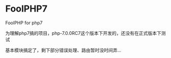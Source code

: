 # FoolPHP7
FoolPHP for php7

为理解php7搞的项目，php-7.0.0RC7这个版本下开发的，还没有在正式版本下测试

基本模块搞定了，剩下部分错误处理、路由暂时没时间弄...
